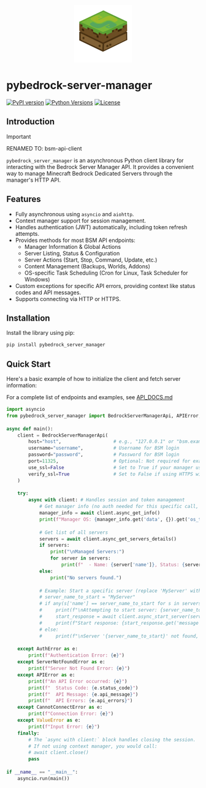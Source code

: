 <div style="text-align: center;">
    <img src="https://raw.githubusercontent.com/dmedina559/bedrock-server-manager/main/bedrock_server_manager/web/static/image/icon/favicon.svg" alt="BSM Logo" width="150">
</div>

# pybedrock-server-manager

[![PyPI version](https://img.shields.io/pypi/v/pybedrock-server-manager.svg)](https://pypi.org/project/pybedrock-server-manager/)
[![Python Versions](https://img.shields.io/pypi/pyversions/pybedrock-server-manager.svg)](https://pypi.org/project/pybedrock-server-manager/)
[![License](https://img.shields.io/pypi/l/pybedrock-server-manager.svg)](https://github.com/dmedina559/bsm-api-client/blob/main/LICENSE)

## Introduction

> [!IMPORTANT]
> RENAMED TO:
> bsm-api-client

`pybedrock_server_manager` is an asynchronous Python client library for interacting with the Bedrock Server Manager API. It provides a convenient way to manage Minecraft Bedrock Dedicated Servers through the manager's HTTP API.

## Features

*   Fully asynchronous using `asyncio` and `aiohttp`.
*   Context manager support for session management.
*   Handles authentication (JWT) automatically, including token refresh attempts.
*   Provides methods for most BSM API endpoints:
    *   Manager Information & Global Actions
    *   Server Listing, Status & Configuration
    *   Server Actions (Start, Stop, Command, Update, etc.)
    *   Content Management (Backups, Worlds, Addons)
    *   OS-specific Task Scheduling (Cron for Linux, Task Scheduler for Windows)
*   Custom exceptions for specific API errors, providing context like status codes and API messages.
*   Supports connecting via HTTP or HTTPS.

## Installation

Install the library using pip:

```bash
pip install pybedrock_server_manager
```

## Quick Start

Here's a basic example of how to initialize the client and fetch server information:

For a complete list of endpoints and examples, see [API_DOCS.md](https://github.com/DMedina559/bsm-api-client/blob/main/docs/API_DOCS.md)

```python
import asyncio
from pybedrock_server_manager import BedrockServerManagerApi, APIError, CannotConnectError

async def main():
    client = BedrockServerManagerApi(
        host="host",                   # e.g., "127.0.0.1" or "bsm.example.internal"
        username="username",           # Username for BSM login
        password="password",           # Password for BSM login
        port=11325,                    # Optional: Not required for example if using domain such as bsm.example.internal
        use_ssl=False                  # Set to True if your manager uses HTTPS
        verify_ssl=True                # Set to False if using HTTPS with a self-signed cert
    )

    try:
        async with client: # Handles session and token management
            # Get manager info (no auth needed for this specific call, but client handles it)
            manager_info = await client.async_get_info()
            print(f"Manager OS: {manager_info.get('data', {}).get('os_type')}, Version: {manager_info.get('data', {}).get('app_version')}")

            # Get list of all servers
            servers = await client.async_get_servers_details()
            if servers:
                print("\nManaged Servers:")
                for server in servers:
                    print(f"  - Name: {server['name']}, Status: {server['status']}, Version: {server['version']}")
            else:
                print("No servers found.")

            # Example: Start a specific server (replace 'MyServer' with an actual server name)
            # server_name_to_start = "MyServer"
            # if any(s['name'] == server_name_to_start for s in servers):
            #     print(f"\nAttempting to start server: {server_name_to_start}")
            #     start_response = await client.async_start_server(server_name_to_start)
            #     print(f"Start response: {start_response.get('message')}")
            # else:
            #     print(f"\nServer '{server_name_to_start}' not found, cannot start.")

    except AuthError as e:
        print(f"Authentication Error: {e}")
    except ServerNotFoundError as e:
        print(f"Server Not Found Error: {e}")
    except APIError as e:
        print(f"An API Error occurred: {e}")
        print(f"  Status Code: {e.status_code}")
        print(f"  API Message: {e.api_message}")
        print(f"  API Errors: {e.api_errors}")
    except CannotConnectError as e:
        print(f"Connection Error: {e}")
    except ValueError as e:
        print(f"Input Error: {e}")
    finally:
        # The `async with client:` block handles closing the session.
        # If not using context manager, you would call:
        # await client.close()
        pass

if __name__ == "__main__":
    asyncio.run(main())
```
